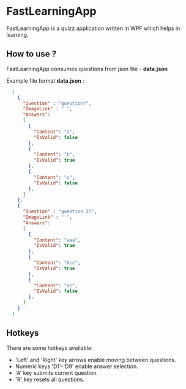 # FastLearningApp
FastLearningApp is a quizz application written in WPF which helps in learning.

## How to use ?
FastLearningApp consumes questions from json file - **data.json**

Example file format **data.json** :
```json 
  [
    {
      "Question" : "question?",
      "ImageLink" : " ",
      "Answers":
      [
        {
          "Content": "a",
          "IsValid": false
        },
        {
          "Content": "b",
          "IsValid": true
        },
        {
          "Content": "c",
          "IsValid": false
        },
      ]
    },
    {
      "Question" : "question 2?",
      "ImageLink" : " ",
      "Answers":
      [
        {
          "Content": "aaa",
          "IsValid": true
        },
        {
          "Content": "bcc",
          "IsValid": true
        },
        {
          "Content": "ac",
          "IsValid": false
        },
      ]
    }
  ]
  ```

 ## Hotkeys
 There are some hotkeys available:
 - 'Left' and 'Right' key arrows enable moving between questions.
 - Numeric keys 'D1'-'D9' enable answer selection.
 - 'A' key submits current question.
 - 'R' key resets all questions. 
